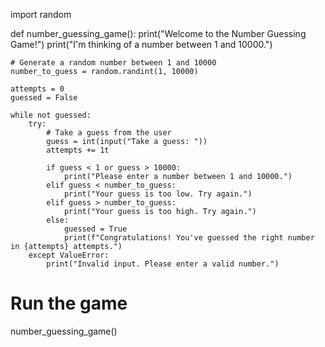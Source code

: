 import random

def number_guessing_game():
    print("Welcome to the Number Guessing Game!")
    print("I'm thinking of a number between 1 and 10000.")
    
    # Generate a random number between 1 and 10000
    number_to_guess = random.randint(1, 10000)
    
    attempts = 0
    guessed = False
    
    while not guessed:
        try:
            # Take a guess from the user
            guess = int(input("Take a guess: "))
            attempts += 1t
            
            if guess < 1 or guess > 10000:
                print("Please enter a number between 1 and 10000.")
            elif guess < number_to_guess:
                print("Your guess is too low. Try again.")
            elif guess > number_to_guess:
                print("Your guess is too high. Try again.")
            else:
                guessed = True
                print(f"Congratulations! You've guessed the right number in {attempts} attempts.")
        except ValueError:
            print("Invalid input. Please enter a valid number.")

# Run the game
number_guessing_game()
